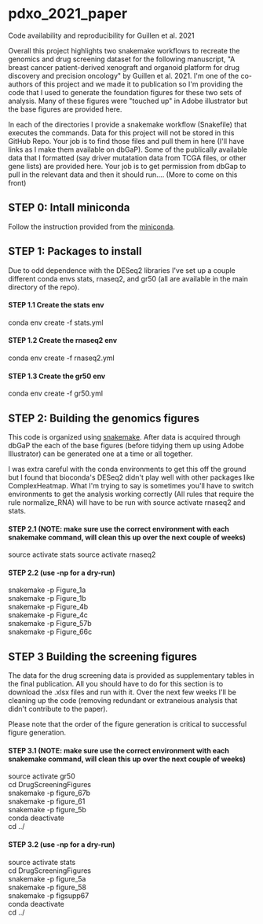# pdxo_2021_paper
Code availability and reproducibility for Guillen et al. 2021

Overall this project highlights two snakemake workflows to recreate the genomics and drug screening dataset for the following manuscript, "A breast cancer patient-derived xenograft and organoid platform for drug discovery and precision oncology" by Guillen et al. 2021. I'm one of the co-authors of this project and we made it to publication so I'm providing the code that I used to generate the foundation figures for these two sets of analysis. Many of these figures were "touched up" in Adobe illustrator but the base figures are provided here. 

In each of the directories I provide a snakemake workflow (Snakefile) that executes the commands. Data for this project will not be stored in this GitHub Repo. Your job is to find those files and pull them in here (I'll have links as I make them available on dbGaP). Some of the publically available data that I formatted (say driver mutatation data from TCGA files, or other gene lists) are provided here. Your job is to get permission from dbGap to pull in the relevant data and then it should run.... (More to come on this front)

## STEP 0: Intall miniconda
Follow the instruction provided from the [miniconda](https://docs.conda.io/en/latest/miniconda.html).

## STEP 1: Packages to install 
Due to odd dependence with the DESeq2 libraries I've set up a couple different conda envs stats, rnaseq2, and gr50 (all are available in the main directory of the repo). 

#### STEP 1.1 Create the stats env 
conda env create -f stats.yml

#### STEP 1.2 Create the rnaseq2 env 
conda env create -f rnaseq2.yml 

#### STEP 1.3 Create the gr50 env
conda env create -f gr50.yml

## STEP 2: Building the genomics figures 
This code is organized using [snakemake](https://snakemake.readthedocs.io/en/stable/). After data is acquired through dbGaP the each of the base figures (before tidying them up using Adobe Illustrator) can be generated one at a time or all together. 

I was extra careful with the conda environments to get this off the ground but I found that bioconda's DESeq2 didn't play well with other packages like ComplexHeatmap. What I'm trying to say is sometimes you'll have to switch environments to get the analysis working correctly (All rules that require the rule normalize_RNA) will have to be run with source activate rnaseq2 and stats.   

#### STEP 2.1 (NOTE: make sure use the correct environment with each snakemake command, will clean this up over the next couple of weeks)
source activate stats
source activate rnaseq2 

#### STEP 2.2 (use -np for a dry-run) 
snakemake -p Figure_1a\
snakemake -p Figure_1b\
snakemake -p Figure_4b\
snakemake -p Figure_4c\
snakemake -p Figure_57b\
snakemake -p Figure_66c


## STEP 3 Building the screening figures 
The data for the drug screening data is provided as supplementary tables in the final publication. All you should have to do for this section is to download the .xlsx files and run with it. Over the next few weeks I'll be cleaning up the code (removing redundant or extraneious analysis that didn't contribute to the paper).  

Please note that the order of the figure generation is critical to successful figure generation. 

#### STEP 3.1 (NOTE: make sure use the correct environment with each snakemake command, will clean this up over the next couple of weeks)
source activate gr50\
cd DrugScreeningFigures\
snakemake -p figure_67b\
snakemake -p figure_61\
snakemake -p figure_5b\
conda deactivate\
cd ../ 

#### STEP 3.2 (use -np for a dry-run) 
source activate stats\
cd DrugScreeningFigures\
snakemake -p figure_5a\
snakemake -p figure_58\
snakemake -p figsupp67\
conda deactivate\
cd ../

